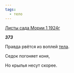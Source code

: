 ```yaml
---
tags:
  - тело
---
```

[Листы сада Мории 1 1924г](https://127.0.0.1:4002/agni/1924)

___373___

Правда рвётся из воплей [тела](../../../tags/#тело).   

Седок погоняет коня,   

Но крылья несут скорее.   

